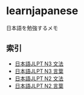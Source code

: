 # learnjapanese
日本語を勉強するメモ

## 索引
* [日本語JLPT N3 文法](https://github.com/daylightmazekun/learnjapanese/blob/master/n3%E6%96%87%E6%B3%95.md)
* [日本語JLPT N3 言葉](https://github.com/daylightmazekun/learnjapanese/blob/master/n3%E8%A8%80%E8%91%89.md)
* [日本語JLPT N2 文法](https://github.com/daylightmazekun/learnjapanese/blob/master/n2%E6%96%87%E6%B3%95.md)
* [日本語JLPT N2 言葉](https://github.com/daylightmazekun/learnjapanese/blob/master/n2%E8%A8%80%E8%91%89.md)
